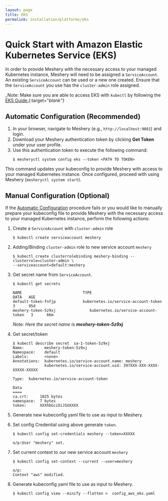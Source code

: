 ```yaml
---
layout: page
title: EKS
permalink: installation/platforms/eks
---
```


# Quick Start with Amazon Elastic Kubernetes Service (EKS)

In order to provide Meshery with the necessary access to your managed Kubernetes instance, 
Meshery will need to be assigned a `ServiceAccount`. An existing `ServiceAccount` can be used or a new one created. Ensure that the `ServiceAccount` you use has the `cluster-admin` role assigned.

_Note: Make sure you are able to access EKS with `kubectl` by following the [EKS Guide.](https://docs.aws.amazon.com/eks/latest/userguide/create-kubeconfig.html){:target="_blank"}_

## Automatic Configuration (Recommended)

1. In your browser, navigate to Meshery (e.g., `http://localhost:9081`) and login.
1. Download your Meshery authentication token by clicking **Get Token** under your user profile.
1. Use this authentication token to execute the following command:
    ```
    $ mesheryctl system config eks --token <PATH TO TOKEN>
    ```

This command updates your kubeconfig to provide Meshery with access to your managed Kubernetes instance.
Once configured, proceed with using Meshery (`mesheryctl system start`).

## Manual Configuration (Optional)

If the [Automatic Configuration](#automatic-configuration-recommended) procedure fails or you would like to manually prepare your kubeconfig file to provide Meshery with the necessary access to your managed Kubernetes instance, perform the following actions:

1. Create a `ServiceAccount` with `cluster-admin` role
    ```    
    $ kubectl create serviceaccount meshery
    ```
1. Adding/Binding `cluster-admin` role to new service account `meshery`
    ```
    $ kubectl create clusterrolebinding meshery-binding --clusterrole=cluster-admin \
    --serviceaccount=default:meshery
    ```
1. Get secret name from `ServiceAccount`.
    ```
    $ kubectl get secrets

    NAME                           TYPE                                  DATA   AGE
    default-token-fnfjp            kubernetes.io/service-account-token   3      95d
    meshery-token-5z9xj               kubernetes.io/service-account-token   3      66m
    ```
    _Note: Here the secret name is **meshery-token-5z9xj**_
1. Get secret/token
    ```
    $ kubectl describe secret  sa-1-token-5z9xj
    Name:         meshery-token-5z9xj
    Namespace:    default
    Labels:       <none>
    Annotations:  kubernetes.io/service-account.name: meshery
                  kubernetes.io/service-account.uid: 397XXX-XXX-XXXX-XXXXX-XXXXX

    Type:  kubernetes.io/service-account-token

    Data
    ====
    ca.crt:     1025 bytes
    namespace:  7 bytes
    token:      XXXhbGciOiJSUXXXX
    ```

1. Generate new kubeconfig yaml file to use as input to Meshery.
1. Set config Credential using above generate `token`.
    ```
    $ kubectl config set-credentials meshery --token=XXXXX

    o/p:User "meshery" set.
    ```
1. Set current context to our new service account `meshery`
    ```
    $ kubectl config set-context --current --user=meshery

    o/p:
    Context "aws" modified.
    ```
1. Generate kubeconfig yaml file to use as input to Meshery.
     ```
    $ kubectl config view --minify --flatten >  config_aws_eks.yaml
    ```
